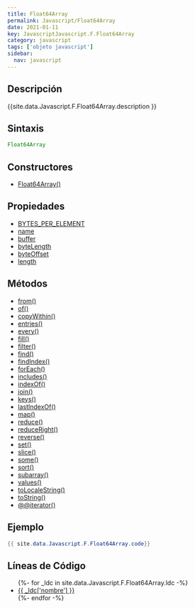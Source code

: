 ```yaml
---
title: Float64Array
permalink: Javascript/Float64Array
date: 2021-01-11
key: JavascriptJavascript.F.Float64Array
category: javascript
tags: ['objeto javascript']
sidebar: 
  nav: javascript
---
```


## Descripción
{{site.data.Javascript.F.Float64Array.description }}

## Sintaxis
~~~javascript
Float64Array
~~~

## Constructores
* [Float64Array()](/Javascript/Float64Array/Float64Array/)

## Propiedades
* [BYTES_PER_ELEMENT](/Javascript/Float64Array/BYTES_PER_ELEMENT)
* [name](/Javascript/Float64Array/name)
* [buffer](/Javascript/Float64Array/buffer)
* [byteLength](/Javascript/Float64Array/byteLength)
* [byteOffset](/Javascript/Float64Array/byteOffset)
* [length](/Javascript/Float64Array/length)

## Métodos
* [from()](/Javascript/Float64Array/from)
* [of()](/Javascript/Float64Array/of)
* [copyWithin()](/Javascript/Float64Array/copyWithin)
* [entries()](/Javascript/Float64Array/entries)
* [every()](/Javascript/Float64Array/every)
* [fill()](/Javascript/Float64Array/fill)
* [filter()](/Javascript/Float64Array/filter)
* [find()](/Javascript/Float64Array/find)
* [findIndex()](/Javascript/Float64Array/findIndex)
* [forEach()](/Javascript/Float64Array/forEach)
* [includes()](/Javascript/Float64Array/includes)
* [indexOf()](/Javascript/Float64Array/indexOf)
* [join()](/Javascript/Float64Array/join)
* [keys()](/Javascript/Float64Array/keys)
* [lastIndexOf()](/Javascript/Float64Array/lastIndexOf)
* [map()](/Javascript/Float64Array/map)
* [reduce()](/Javascript/Float64Array/reduce)
* [reduceRight()](/Javascript/Float64Array/reduceRight)
* [reverse()](/Javascript/Float64Array/reverse)
* [set()](/Javascript/Float64Array/set)
* [slice()](/Javascript/Float64Array/slice)
* [some()](/Javascript/Float64Array/some)
* [sort()](/Javascript/Float64Array/sort)
* [subarray()](/Javascript/Float64Array/subarray)
* [values()](/Javascript/Float64Array/values)
* [toLocaleString()](/Javascript/Float64Array/toLocaleString)
* [toString()](/Javascript/Float64Array/toString)
* [@@iterator()](/Javascript/Float64Array/@@iterator)

## Ejemplo
~~~java
{{ site.data.Javascript.F.Float64Array.code}}
~~~

## Líneas de Código
<ul>
{%- for _ldc in site.data.Javascript.F.Float64Array.ldc -%}
   <li>
       <a href="{{_ldc['url'] }}">{{ _ldc['nombre'] }}</a>
   </li>
{%- endfor -%}
</ul>

